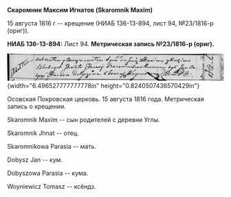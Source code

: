 **Скаромник Максим Игнатов (Skaromnik Maxim)**

15 августа 1816 г -- крещение (НИАБ 136-13-894, лист 94, №23/1816-р
(ориг)).

**НИАБ 136-13-894:** Лист 94. **Метрическая запись №23/1816-р (ориг).**

![](./media/2e16ff67afca97c3f926a0842a287606e2c6bde4.png){width="6.496527777777778in"
height="0.8240507436570429in"}

Осовская Покровская церковь. 15 августа 1816 года. Метрическая запись о
крещении.

Skaromnik Maxim -- сын родителей с деревни Углы.

Skaromnik Jhnat -- отец.

Skaromnikowa Parasia -- мать.

Dobysz Jan -- кум.

Dobyszowa Parasia -- кума.

Woyniewicz Tomasz -- ксёндз.

